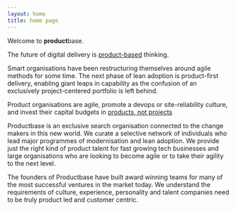 ```yaml
---
layout: home
title: home page
---
```


Welcome to **product**base.

The future of digital delivery is [product-based](/blog/product-thinking.html) thinking. 

Smart organisations have been restructuring themselves around agile methods for some time. The next phase of lean adoption is product-first delivery, enabling giant leaps in capability as the confusion of an exclusively project-centered portfolio is left behind.

Product organisations are agile, promote a devops or site-reliability culture, and invest their capital budgets in [products, not projects](https://www.thoughtworks.com/insights/blog/great-financial-services-companies-deliver-products-not-projects)

Productbase is an exclusive search organisation connected to the change makers in this new world. We curate a selective network of individuals who lead major programmes of modernisation and lean adoption. We provide just the right kind of product talent for fast growing tech businesses and large organisations who are looking to become agile or to take their agility to the next level.

The founders of Productbase have built award winning teams for many of the most successful ventures in the market today. We understand the requirements of culture, experience, personality and talent companies need to be truly product led and customer centric. 
